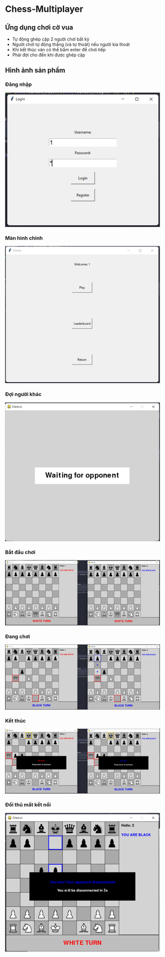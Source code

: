 # Chess-Multiplayer

## Ứng dụng chơi cờ vua
+ Tự động ghép cặp 2 người chơi bất kỳ
+ Người chơi tự động thắng (và tự thoát) nếu người kia thoát
+ Khi kết thúc ván có thể bấm enter để chơi tiếp
+ Phải đợi cho đến khi được ghép cặp

## Hình ảnh sản phẩm

### Đăng nhập
![Screenshot 2023-10-26 122332.png](demo_img%2FScreenshot%202023-10-26%20122332.png)

### Màn hình chính
![Screenshot 2023-10-26 122352.png](demo_img%2FScreenshot%202023-10-26%20122352.png)

### Đợi người khác
![Waiting](demo_img%2FScreenshot%202023-10-26%20123109.png)

### Bắt đầu chơi
![Start Play](demo_img%2FScreenshot%202023-10-26%20123126.png)

### Đang chơi
![Playing](demo_img%2FScreenshot%202023-10-26%20123151.png)

### Kết thúc
![Screenshot 2023-10-26 123207.png](demo_img%2FScreenshot%202023-10-26%20123207.png)

### Đối thủ mất kết nối
![Screenshot 2023-10-26 123510.png](demo_img%2FScreenshot%202023-10-26%20123510.png)